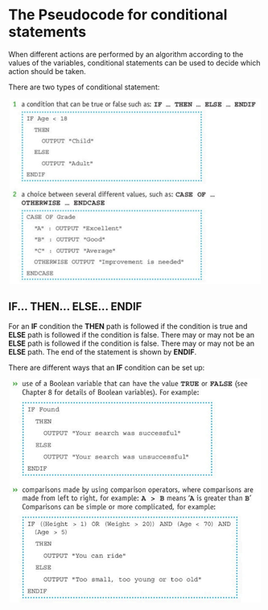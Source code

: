 # The Pseudocode for conditional statements
When different actions are performed by an algorithm according to the values of the variables, conditional statements can be used to decide which action should be taken.

There are two types of conditional statement:

<div align="center">
  <img src="https://github.com/DeniCastro/CompSciAEA/blob/ProgramDevelopmentCycle/Conditional%20Statements.jpg?raw=true" alt="Conditional Statements" width="500"> 
</div> 

## IF... THEN... ELSE... ENDIF  

For an **IF** condition the **THEN** path is followed if the condition is true and **ELSE** path is followed if the condition is false. There may or may not be an **ELSE** path is followed if the condition is false. There may or may not be an **ELSE** path. The end of the statement is shown by **ENDIF**.  

There are different ways that an **IF** condition can be set up:  


<div align="center">
  <img src="https://github.com/DeniCastro/CompSciAEA/blob/ProgramDevelopmentCycle/IF%20condition%20Set%20Up.jpg" alt="Conditional Statements" width="500"> 
</div>
